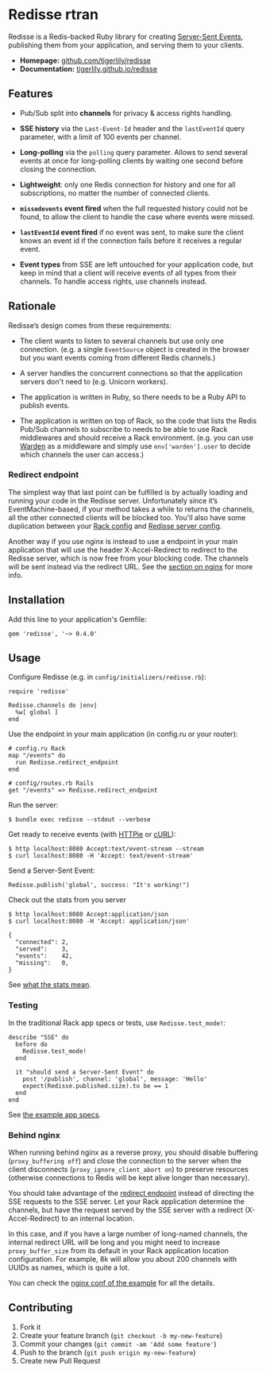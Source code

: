 # Redisse rtran

Redisse is a Redis-backed Ruby library for creating [Server-Sent
Events](http://www.w3.org/TR/eventsource/), publishing them from your
application, and serving them to your clients.

* **Homepage:**
  [github.com/tigerlily/redisse](https://github.com/tigerlily/redisse)
* **Documentation:**
  [tigerlily.github.io/redisse](https://tigerlily.github.io/redisse/)

## Features

* Pub/Sub split into **channels** for privacy & access rights handling.

* **SSE history** via the `Last-Event-Id` header and the `lastEventId` query
  parameter, with a limit of 100 events per channel.

* **Long-polling** via the `polling` query parameter. Allows to send several
  events at once for long-polling clients by waiting one second before closing
  the connection.

* **Lightweight**: only one Redis connection for history and one for all
  subscriptions, no matter the number of connected clients.

* **`missedevents` event fired** when the full requested history could not be
  found, to allow the client to handle the case where events were missed.

* **`lastEventId` event fired** if no event was sent, to make sure the client
  knows an event id if the connection fails before it receives a regular event.

* **Event types** from SSE are left untouched for your application code, but
  keep in mind that a client will receive events of all types from their
  channels. To handle access rights, use channels instead.

## Rationale

Redisse’s design comes from these requirements:

* The client wants to listen to several channels but use only one connection.
  (e.g. a single `EventSource` object is created in the browser but you want
  events coming from different Redis channels.)

* A server handles the concurrent connections so that the application servers
  don't need to (e.g. Unicorn workers).

* The application is written in Ruby, so there needs to be a Ruby API to
  publish events.

* The application is written on top of Rack, so the code that lists the Redis
  Pub/Sub channels to subscribe to needs to be able to use Rack middlewares and
  should receive a Rack environment. (e.g. you can use
  [Warden](https://github.com/hassox/warden) as a middleware and simply use
  `env['warden'].user` to decide which channels the user can access.)

### Redirect endpoint

The simplest way that last point can be fulfilled is by actually loading and
running your code in the Redisse server. Unfortunately since it’s
EventMachine-based, if your method takes a while to returns the channels, all
the other connected clients will be blocked too. You'll also have some
duplication between your [Rack config](https://github.com/tigerlily/redisse/blob/9052630e57081714365188a8f55f0549aee03d56/example/config.ru#L30)
and [Redisse server config](https://github.com/tigerlily/redisse/blob/9052630e57081714365188a8f55f0549aee03d56/example/lib/sse_server.rb#L15).

Another way if you use nginx is instead to use a endpoint in your main
application that will use the header X-Accel-Redirect to redirect to the
Redisse server, which is now free from your blocking code. The channels will be
sent instead via the redirect URL. See the [section on nginx](#behind-nginx)
for more info.

## Installation

Add this line to your application's Gemfile:

    gem 'redisse', '~> 0.4.0'

## Usage

Configure Redisse (e.g. in `config/initializers/redisse.rb`):

    require 'redisse'

    Redisse.channels do |env|
      %w[ global ]
    end

Use the endpoint in your main application (in config.ru or your router):

    # config.ru Rack
    map "/events" do
      run Redisse.redirect_endpoint
    end

    # config/routes.rb Rails
    get "/events" => Redisse.redirect_endpoint

Run the server:

    $ bundle exec redisse --stdout --verbose

Get ready to receive events (with [HTTPie](http://httpie.org/) or
[cURL](https://curl.haxx.se)):

    $ http localhost:8080 Accept:text/event-stream --stream
    $ curl localhost:8080 -H 'Accept: text/event-stream'

Send a Server-Sent Event:

    Redisse.publish('global', success: "It's working!")

Check out the stats from you server

    $ http localhost:8080 Accept:application/json
    $ curl localhost:8080 -H 'Accept: application/json'

    {
      "connected": 2,
      "served":    3,
      "events":    42,
      "missing":   0,
    }

See [what the stats
mean](https://github.com/tigerlily/redisse/blob/master/lib/redisse/server/stats.rb#L6-L16).

### Testing

In the traditional Rack app specs or tests, use `Redisse.test_mode!`:

    describe "SSE" do
      before do
        Redisse.test_mode!
      end

      it "should send a Server-Sent Event" do
        post '/publish', channel: 'global', message: 'Hello'
        expect(Redisse.published.size).to be == 1
      end
    end

See [the example app
specs](https://github.com/tigerlily/redisse/blob/master/example/spec/app_spec.rb).

### Behind nginx

When running behind nginx as a reverse proxy, you should disable buffering
(`proxy_buffering off`) and close the connection to the server when the client
disconnects (`proxy_ignore_client_abort on`) to preserve resources (otherwise
connections to Redis will be kept alive longer than necessary).

You should take advantage of the [redirect endpoint](#redirect-endpoint)
instead of directing the SSE requests to the SSE server. Let your Rack
application determine the channels, but have the request served by the SSE
server with a redirect (X-Accel-Redirect) to an internal location.

In this case, and if you have a large number of long-named channels, the
internal redirect URL will be long and you might need to increase
`proxy_buffer_size` from its default in your Rack application location
configuration. For example, 8k will allow you about 200 channels with UUIDs as
names, which is quite a lot.

You can check the [nginx conf of the
example](https://github.com/tigerlily/redisse/blob/master/example/nginx.conf)
for all the details.

## Contributing

1. Fork it
2. Create your feature branch (`git checkout -b my-new-feature`)
3. Commit your changes (`git commit -am 'Add some feature'`)
4. Push to the branch (`git push origin my-new-feature`)
5. Create new Pull Request
